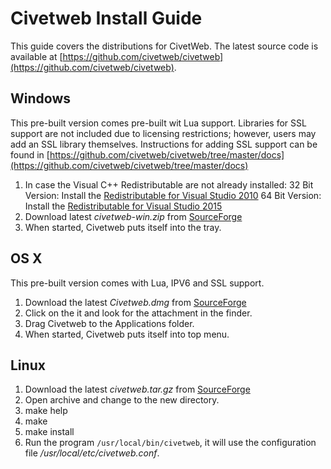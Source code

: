 Civetweb Install Guide
====

This guide covers the distributions for CivetWeb.  The latest source code is available at [https://github.com/civetweb/civetweb](https://github.com/civetweb/civetweb).

Windows
---

This pre-built version comes pre-built wit Lua support. Libraries for SSL support are not included due to licensing restrictions;
however, users may add an SSL library themselves.
Instructions for adding SSL support can be found in [https://github.com/civetweb/civetweb/tree/master/docs](https://github.com/civetweb/civetweb/tree/master/docs)

1. In case the Visual C++ Redistributable are not already installed:
  32 Bit Version: Install the [Redistributable for Visual Studio 2010](http://www.microsoft.com/en-us/download/details.aspx?id=8328)
  64 Bit Version: Install the [Redistributable for Visual Studio 2015](http://www.microsoft.com/en-us/download/details.aspx?id=48145)
2. Download latest *civetweb-win.zip* from [SourceForge](https://sourceforge.net/projects/civetweb/files/)
3. When started, Civetweb puts itself into the tray.

OS X
---

This pre-built version comes with Lua, IPV6 and SSL support.

1. Download the latest *Civetweb.dmg* from [SourceForge](https://sourceforge.net/projects/civetweb/files/)
2. Click on the it and look for the attachment in the finder.
4. Drag Civetweb to the Applications folder.
5. When started, Civetweb puts itself into top menu.

Linux
---

1. Download the latest *civetweb.tar.gz* from [SourceForge](https://sourceforge.net/projects/civetweb/files/)
2. Open archive and change to the new directory.
3. make help
4. make
5. make install
6. Run the program ```/usr/local/bin/civetweb```, it will use the configuration file */usr/local/etc/civetweb.conf*.
